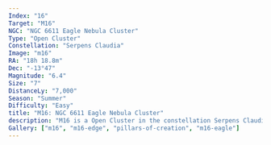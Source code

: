 ```yaml
---
Index: "16"
Target: "M16"
NGC: "NGC 6611 Eagle Nebula Cluster"
Type: "Open Cluster"
Constellation: "Serpens Claudia"
Image: "m16"
RA: "18h 18.8m"
Dec: "-13°47"
Magnitude: "6.4"
Size: "7"
DistanceLy: "7,000"
Season: "Summer"
Difficulty: "Easy"
title: "M16: NGC 6611 Eagle Nebula Cluster"
description: "M16 is a Open Cluster in the constellation Serpens Claudia."
Gallery: ["m16", "m16-edge", "pillars-of-creation", "m16-eagle"]
---
```

